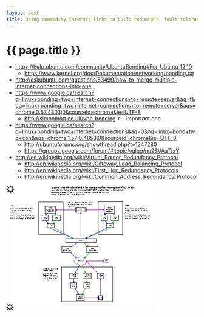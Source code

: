 ```yaml
---
layout: post
title: Using commodity internet links to build reduntant, fault tolerant network services
---
```


{{ page.title }}
================
 * https://help.ubuntu.com/community/UbuntuBonding#For_Ubuntu_12.10
   * https://www.kernel.org/doc/Documentation/networking/bonding.txt
 * http://askubuntu.com/questions/53499/how-to-merge-multiple-internet-connections-into-one
 * https://www.google.ca/search?q=linux+bonding+two+internet+connections+to+remote+server&aq=f&oq=linux+bonding+two+internet+connections+to+remote+server&aqs=chrome.0.57.4803j0&sourceid=chrome&ie=UTF-8
   * http://simonmott.co.uk/vpn-bonding <-- important one
 * https://www.google.ca/search?q=linux+bonding+two+internet+connections&aq=0&oq=linux+bond+two+con&aqs=chrome.1.57j0.4853j0&sourceid=chrome&ie=UTF-8
   * http://ubuntuforums.org/showthread.php?t=1247280
   * https://groups.google.com/forum/#!topic/vglug/nu9SVAaTfxY
 * http://en.wikipedia.org/wiki/Virtual_Router_Redundancy_Protocol
   * http://en.wikipedia.org/wiki/Gateway_Load_Balancing_Protocol
   * http://en.wikipedia.org/wiki/First_Hop_Redundancy_Protocols
   * http://en.wikipedia.org/wiki/Common_Address_Redundancy_Protocol

<img src="../images/diverse-network-bonding.png" />
